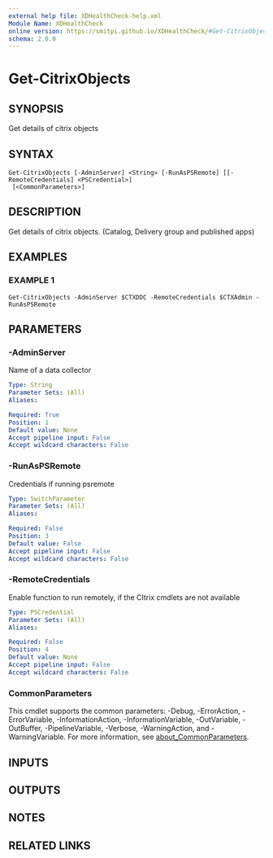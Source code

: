 ```yaml
---
external help file: XDHealthCheck-help.xml
Module Name: XDHealthCheck
online version: https://smitpi.github.io/XDHealthCheck/#Get-CitrixObjects
schema: 2.0.0
---
```


# Get-CitrixObjects

## SYNOPSIS
Get details of citrix objects

## SYNTAX

```
Get-CitrixObjects [-AdminServer] <String> [-RunAsPSRemote] [[-RemoteCredentials] <PSCredential>]
 [<CommonParameters>]
```

## DESCRIPTION
Get details of citrix objects.
(Catalog, Delivery group and published apps)

## EXAMPLES

### EXAMPLE 1
```
Get-CitrixObjects -AdminServer $CTXDDC -RemoteCredentials $CTXAdmin -RunAsPSRemote
```

## PARAMETERS

### -AdminServer
Name of a data collector

```yaml
Type: String
Parameter Sets: (All)
Aliases:

Required: True
Position: 1
Default value: None
Accept pipeline input: False
Accept wildcard characters: False
```

### -RunAsPSRemote
Credentials if running psremote

```yaml
Type: SwitchParameter
Parameter Sets: (All)
Aliases:

Required: False
Position: 3
Default value: False
Accept pipeline input: False
Accept wildcard characters: False
```

### -RemoteCredentials
Enable function to run remotely, if the CItrix cmdlets are not available

```yaml
Type: PSCredential
Parameter Sets: (All)
Aliases:

Required: False
Position: 4
Default value: None
Accept pipeline input: False
Accept wildcard characters: False
```

### CommonParameters
This cmdlet supports the common parameters: -Debug, -ErrorAction, -ErrorVariable, -InformationAction, -InformationVariable, -OutVariable, -OutBuffer, -PipelineVariable, -Verbose, -WarningAction, and -WarningVariable. For more information, see [about_CommonParameters](http://go.microsoft.com/fwlink/?LinkID=113216).

## INPUTS

## OUTPUTS

## NOTES

## RELATED LINKS
